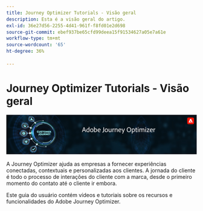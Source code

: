 ```yaml
---
title: Journey Optimizer Tutorials - Visão geral
description: Esta é a visão geral do artigo.
exl-id: 36e27d56-2255-4d41-961f-f8fd01e2d698
source-git-commit: ebef937be65cfd99deea15f91534627a05e7a61e
workflow-type: tm+mt
source-wordcount: '65'
ht-degree: 36%

---
```



# Journey Optimizer Tutorials - Visão geral

![](./assets/ajo-banner.png)

A Journey Optimizer ajuda as empresas a fornecer experiências conectadas, contextuais e personalizadas aos clientes. A jornada do cliente é todo o processo de interações do cliente com a marca, desde o primeiro momento do contato até o cliente ir embora.

Este guia do usuário contém vídeos e tutoriais sobre os recursos e funcionalidades do Adobe Journey Optimizer.
